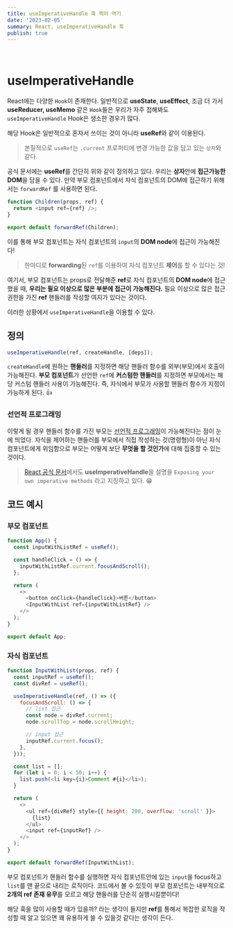 ```yaml
---
title: useImperativeHandle 훅 찍어 먹기
date: '2023-02-05'
summary: React, useImperativeHandle 훅
publish: true
---
```


<br/>

# useImperativeHandle

React에는 다양한 `Hook`이 존재한다. 일반적으로 **useState**, **useEffect**, 조금 더 가서 **useReducer, useMemo** 같은 `Hook`들은 우리가 자주 접해봐도 `useImperativeHandle` Hook은 생소한 경우가 많다.

해당 Hook은 일반적으로 혼자서 쓰이는 것이 아니라 **useRef**와 같이 이용된다.

> 본질적으로 `useRef`는 `.current` 프로퍼티에 변경 가능한 값을 담고 있는 `상자`와 같다.

공식 문서에는 **useRef**를 간단히 위와 같이 정의하고 있다. 우리는 **상자**안에 **접근가능한 DOM**을 담을 수 있다.
만약 부모 컴포넌트에서 자식 컴포넌트의 DOM에 접근하기 위해서는 `forwardRef` 를 사용하면 된다.

```js
function Children(props, ref) {
  return <input ref={ref} />;
}

export default forwardRef(Children);
```

이를 통해 부모 컴포넌트는 자식 컴포넌트의 `input`의 **DOM node**에 접근이 가능해진다!

> 한마디로 **forwarding**된 `ref`를 이용하여 자식 컴포넌트 **제어**를 할 수 있다는 것!

여기서, 부모 컴포넌트는 props로 전달해준 **ref**로 자식 컴포넌트의 **DOM node**에 접근했을 때, **우리는 필요 이상으로 많은 부분에 접근이 가능해진다.** 필요 이상으로 많은 접근 권한을 가진 **ref** 핸들러를 작성할 여지가 있다는 것이다.

이러한 상황에서 `useImperativeHandle`을 이용할 수 있다.

## 정의

```js
useImperativeHandle(ref, createHandle, [deps]);
```

`createHandle`에 원하는 **핸들러**를 지정하면 해당 핸들러 함수를 외부(부모)에서 호출이 가능해진다. **부모 컴포넌트**가 선언한 `ref`에 **커스텀한 핸들러**를 지정하면 부모에서는 해당 커스텀 핸들러 사용이 가능해진다. 즉, 자식에서 부모가 사용할 핸들러 함수가 지정이 가능하게 된다. 👍

### 선언적 프로그래밍

이렇게 될 경우 핸들러 함수를 가진 부모는 [선언적 프로그래밍](https://ko.wikipedia.org/wiki/%EC%84%A0%EC%96%B8%ED%98%95_%ED%94%84%EB%A1%9C%EA%B7%B8%EB%9E%98%EB%B0%8D)이 가능해진다는 점이 눈에 띄었다.
자식을 제어하는 핸들러를 부모에서 직접 작성하는 것(명령형)이 아닌 자식 컴포넌트에게 위임함으로 부모는 어떻게 보단 **무엇을 할 것인가**에 대해 집중할 수 있는 것이다.

> [React 공식 문서](https://beta.reactjs.org/reference/react/useImperativeHandle)에서도 **useImperativeHandle**을 설명을 `Exposing your own imperative methods` 라고 지칭하고 있다. 😁

## 코드 예시

### 부모 컴포넌트

```js
function App() {
  const inputWithListRef = useRef();

  const handleClick = () => {
    inputWithListRef.current.focusAndScroll();
  };

  return (
    <>
      <button onClick={handleClick}>버튼</button>
      <InputWithList ref={inputWithListRef} />
    </>
  );
}

export default App;
```

### 자식 컴포넌트

```js
function InputWithList(props, ref) {
  const inputRef = useRef();
  const divRef = useRef();

  useImperativeHandle(ref, () => ({
    focusAndScroll: () => {
      // list 접근
      const node = divRef.current;
      node.scrollTop = node.scrollHeight;

      // input 접근
      inputRef.current.focus();
    },
  }));

  const list = [];
  for (let i = 0; i < 50; i++) {
    list.push(<li key={i}>Comment #{i}</li>);
  }

  return (
    <>
      <ul ref={divRef} style={{ height: 200, overflow: 'scroll' }}>
        {list}
      </ul>
      <input ref={inputRef} />
    </>
  );
}

export default forwardRef(InputWithList);
```

부모 컴포넌트가 핸들러 함수를 실행하면 자식 컴포넌트안에 있는 `input`을 focus하고 `list`를 맨 끝으로 내리는 로직이다.
코드에서 볼 수 있듯이 부모 컴포넌트는 내부적으로 **2개의 ref 존재 유무**를 모르고 해당 핸들러를 단순히 실행시킬뿐이다!

해당 훅을 많이 사용할 때가 있을까? 라는 생각이 들지만 **ref**를 통해서 복잡한 로직을 작성할 때 알고 있으면 꽤 유용하게 쓸 수 있을것 같다는 생각이 든다.
